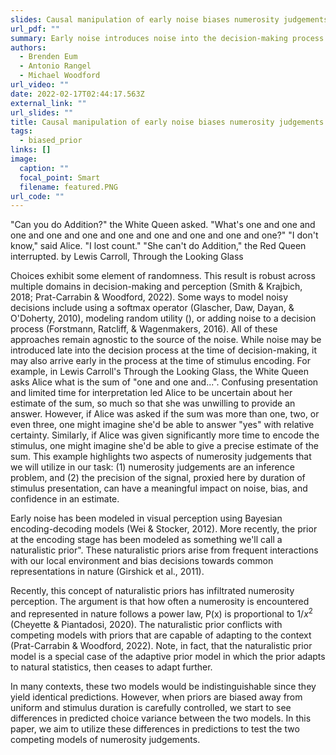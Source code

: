 ```yaml
---
slides: Causal manipulation of early noise biases numerosity judgements towards adaptive priors
url_pdf: ""
summary: Early noise introduces noise into the decision-making process at the time of stimulus encoding, as captured by encoding-decoding models of perception (Wei & Stocker, 2012). Recent work in visual perception  has shown that priors can originate from our interactions with the natural environment (Girshick, Landy, & Simoncelli, 2011). The concept of a naturalistic prior has also been used to explain biases in numerosity  judgements, where the prior follows a power law (Cheyette & Piantadosi, 2020). This conflicts with Bayesian models of numerosity perception where the prior is allowed to adapt to the context (Prat-Carrabin & Woodford, 2022). Here, we test the competing models of numerosity judgements by causally manipulating early noise and imposing biased priors. We find a relationship between signal precision and response predictability which is only predicted by Bayesian models with adaptive priors. Therefore, while naturalistic priors are plausible, they may only explain a subset of situations in which numerosity judgements are used, and models of numerosity judgement should allow priors to adapt to specific contexts.
authors:
  - Brenden Eum
  - Antonio Rangel
  - Michael Woodford
url_video: ""
date: 2022-02-17T02:44:17.563Z
external_link: ""
url_slides: ""
title: Causal manipulation of early noise biases numerosity judgements towards adaptive priors
tags:
  - biased_prior
links: []
image:
  caption: ""
  focal_point: Smart
  filename: featured.PNG
url_code: ""
---
```


"Can you do Addition?" the White Queen asked.
"What's one and one and one and one and one and one
and one and one and one and one?"
"I don't know," said Alice. "I lost count."
"She can't do Addition," the Red Queen interrupted.
by Lewis Carroll, Through the Looking Glass


Choices exhibit some element of randomness. This result is robust across multiple domains in decision-making and perception (Smith & Krajbich, 2018; Prat-Carrabin & Woodford, 2022). Some ways to model noisy decisions include using a softmax operator (Glascher, Daw, Dayan, & O'Doherty, 2010), modeling random utility (), or adding noise to a decision process (Forstmann, Ratcliff, & Wagenmakers, 2016). All of these approaches remain agnostic to the source of the noise. While noise may be introduced late into the decision process at the time of decision-making, it may also arrive early in the process at the time of stimulus encoding. For example, in Lewis Carroll's Through the Looking Glass, the White Queen asks Alice what is the sum of "one and one and...". Confusing presentation and limited time for interpretation led Alice to be uncertain about her estimate of the sum, so much so that she was unwilling to provide an answer. However, if Alice was asked if the sum was more than one, two, or even three, one might imagine she'd be able to answer "yes" with relative certainty. Similarly, if Alice was given significantly more time to encode the stimulus, one might imagine she'd be able to give a precise estimate of the sum. This example highlights two aspects of numerosity judgements that we will utilize in our task: (1) numerosity judgements are an inference problem, and (2) the precision of the signal, proxied here by duration of stimulus presentation, can have a meaningful impact on noise, bias, and confidence in an estimate.

Early noise has been modeled in visual perception using Bayesian encoding-decoding models (Wei & Stocker, 2012). More recently, the prior at the encoding stage has been modeled as something we'll call a  naturalistic prior". These naturalistic priors arise from frequent interactions with our local environment and bias decisions towards common representations in nature (Girshick et al., 2011).

Recently, this concept of naturalistic priors has infiltrated numerosity perception. The argument is that how often a numerosity is encountered and represented in nature follows a power law,
P(x) is proportional to $1/x^2$ (Cheyette & Piantadosi, 2020). The naturalistic prior conflicts with competing models with priors that are capable of adapting to the context (Prat-Carrabin & Woodford, 2022). Note, in fact, that the naturalistic prior model is a special case of the adaptive prior model in which the prior adapts to natural statistics, then ceases to adapt further.

In many contexts, these two models would be indistinguishable since they yield identical predictions. However, when priors are biased away from uniform and stimulus duration is carefully controlled, we start to see differences in predicted choice variance between the two models. In this paper, we aim to utilize these differences in predictions to test the two competing models of numerosity judgements.
